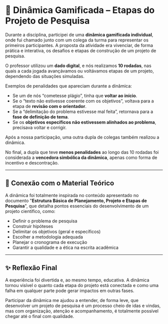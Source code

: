 # 🎲 Dinâmica Gamificada – Etapas do Projeto de Pesquisa

Durante a disciplina, participei de uma **dinâmica gamificada individual**, onde fui chamado junto com um colega da turma para representar os primeiros participantes. A proposta da atividade era vivenciar, de forma prática e interativa, os desafios e etapas de construção de um projeto de pesquisa.

O professor utilizou um **dado digital**, e nós realizamos **10 rodadas**, nas quais a cada jogada avançávamos ou voltávamos etapas de um projeto, dependendo das situações simuladas.

Exemplos de penalidades que apareciam durante a dinâmica:

- Se um de nós “cometesse plágio”, tinha que **voltar ao início**.
- Se o “texto não estivesse coerente com os objetivos”, voltava para a etapa de **revisão com o orientador**.
- Se a “delimitação do problema estivesse mal feita”, retornava para a **fase de definição de tema**.
- Se os **objetivos específicos não estivessem alinhados ao problema**, precisava voltar e corrigir.

Após a nossa participação, uma outra dupla de colegas também realizou a dinâmica.

No final, a dupla que teve **menos penalidades** ao longo das 10 rodadas foi considerada a **vencedora simbólica da dinâmica**, apenas como forma de incentivo e descontração.

---

## 📌 Conexão com o Material Teórico

A dinâmica foi totalmente inspirada no conteúdo apresentado no documento "**Estrutura Básica de Planejamento, Projeto e Etapas de Pesquisa**", que detalha pontos essenciais do desenvolvimento de um projeto científico, como:

- Definir o problema de pesquisa
- Construir hipóteses
- Delimitar os objetivos (geral e específicos)
- Escolher a metodologia adequada
- Planejar o cronograma de execução
- Garantir a qualidade e a ética na escrita acadêmica

---

## ✨ Reflexão Final

A experiência foi divertida e, ao mesmo tempo, educativa. A dinâmica tornou visível o quanto cada etapa do projeto está conectada e como uma falha em qualquer parte pode gerar impactos em outras fases.

Participar da dinâmica me ajudou a entender, de forma leve, que desenvolver um projeto de pesquisa é um processo cheio de idas e vindas, mas com organização, atenção e acompanhamento, é totalmente possível chegar até o final com qualidade.

